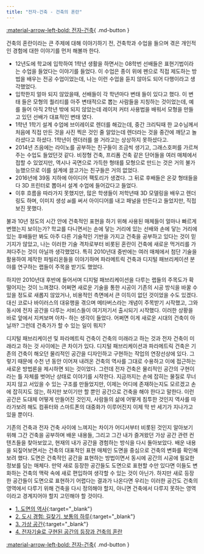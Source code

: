 ```yaml
---
title: "전자-건축 - 건축의 혼란"
---
```


[:material-arrow-left-bold: 전자-건축](../index.md){ .md-button }

건축의 혼란이라는 큰 주제에 대해 이야기하기 전, 건축학과 수업을 들으며 겪은 개인적인 경험에 대한 이야기를 먼저 해볼까 한다.

- 12년도에 학교에 입학하여 1학년 생활을 하면서는 08학번 선배들은 표현기법이라는 수업을 들었다는 이야기를 들었다. 이 수업은 종이 위에 펜으로 직접 제도하는 방법을 배우는 전공 수업이었는데, 나는 이런 수업을 듣지 않아도 되어 다행이라고 생각했었다.
- 입학한지 얼마 되지 않았을때, 선배들이 각 학년마다 변태 들이 있다고 했다. 이 변태 들은 모형의 퀄리티를 아주 변태적으로 뽑는 사람들을 지칭하는 것이었는데, 예를 들어 아직 2학년 밖에 되지 않았는데 레이저 커터 사용법을 배워서 모형을 만들고 있던 선배가 대표적인 변태 였다.
- 1학년 1학기 설계 수업에 브이레이로 렌더를 해갔는데, 중간 크리틱때 한 교수님께서 처음에 직접 만든 것을 사진 찍은 것인 줄 알았는데 렌더라는 것을 중간에 깨닫고 놀라셨다고 하셨다. 1학년이 렌더러를 쓸 거라고는 상상하지 못하셨다고.
- 2014년 즈음에는 라이노를 공부하는 친구들이 조금씩 생기고, 그래스호퍼를 가르쳐주는 수업도 들었던것 같다. 비정형 건축, 프리폼 건축 같은 단어들을 여러 매체에서 접할 수 있었지만, 역시나 곡면으로 가득한 형태를 모형으로 만드는 것은 거의 불가능했으므로 이를 설계에 끌고가는 친구들은 거의 없었다.
- 2016년에 39동 지하에 아이디어 팩토리가 생겼다. 그 뒤로 후배들은 온갖 형태들을 다 3D 프린터로 뽑아서 설계 수업에 들어갔다고 들었다.
- 이후 흐름을 따라가지 못했지만, 많은 학생들이 저학년때 3D 모델링을 배우고 렌더링도 하며, 이미지 생성 ai를 써서 아이디어를 내고 패널을 만든다고 들었지만, 직접 보진 못했다.

불과 10년 정도의 시간 안에 건축적인 표현을 하기 위해 사용된 매체들이 얼마나 빠르게 변했는지 보이는가? 학교를 다니면서는 손에 닿는 거리에 있는 선배와 손에 닿는 거리에 있는 후배들만 봐도 아주 다른 기술적인 기반을 가지고 건축을 공부하고 있다는 것이 믿기지가 않았고, 나는 이러한 기술 격차로부터 비롯된 혼란이 건축에 새로운 먹거리를 가져다주는 것이 아닐까 생각했었다. 특히 2010년대 중반에는 여러 매체에서 첨단 기술을 활용하여 제작한 파빌리온들을 이야기하며 파라메트릭 건축과 디지털 패브리케이션 분야를 연구하는 랩들이 주목을 받기도 했었다.

하지만 2010년대 후반에 들어서며 디지털 패브리케이션을 다루는 랩들의 주목도가 확 떨어지는 것이 느껴졌다. 어쩌면 새로운 기술을 통한 시공이 기존의 시공 방식을 바꿀 수 있을 정도로 새롭지 않았거나, 비용적인 측면에서 큰 이득이 없던 것이었을 수도 있겠다. 대신 코로나 바이러스의 대유행을 겪으며 메타버스라는 개념이 주목받기 시작했고, 그와 동시에 전자 공간을 다루는 서비스들이 여기저기서 출시되기 시작했다. 이러한 상황을 바로 앞에서 지켜보며 아차- 하는 생각이 들었다. 어쩌면 이게 새로운 시대의 건축이 아닐까? 그런데 건축가가 할 수 있는 일이 뭐지?

디지털 패브리케이션 및 파라메트릭 건축이 건축의 미래라고 하는 것과 전자 건축이 미래라고 하는 것 사이에는 큰 차이가 있다. 디지털 패브리케이션과 파라메트릭 건축은 기존의 건축이 해오던 물리적인 공간을 디자인하고 구현하는 작업의 연장선상에 있다. 그렇기 때문에 수천 년 동안 이어져 내려온 건축의 역사를 그대로 수용하고 이에 접근하는 새로운 방법론을 제시하면 되는 것이었다. 그런데 전자 건축은 물리적인 공간의 구현이라는 틀 자체를 벗어난 상태로 이야기를 시작한다. 지금까지는 손에 잡히는 물질로 무너지지 않고 서있을 수 있는 구조를 만들었지만, 이제는 어디에 존재하는지도 모르겠고 손에 잡히지도 않는, 하지만 보이기만 할 뿐인 공간으로 건축을 해야 한다고 말한다. 이런 공간은 도대체 어떻게 만들어진 것인지, 사람들의 삶에 어떻게 침투한 것인지 역사를 따라가보려 해도 컴퓨터와 스마트폰의 대중화가 이루어진지 이제 막 반 세기가 지나가고 있을 뿐이다.

기존의 건축과 전자 건축 사이에 느껴지는 차이가 어디서부터 비롯된 것인지 알아보기 위해 그간 건축을 공부하며 배운 내용들, 그리고 그간 내가 즐겨왔던 가상 공간 관련 컨텐츠들을 찾아보았고, 현재의 내가 공간을 경험하는 방식을 다시 돌아보았다. 배운 내용을 되짚어보면서는 건축의 대표적인 표현 매체인 도면을 중심으로 건축의 변화를 확인해보려 했다. 도면은 건축적인 공간을 표현하는 방법이면서 동시에 공간의 시공에 필요한 정보를 담는 매체다. 만약 새로 등장한 공간들도 도면으로 표현할 수만 있다면 이들도 변화하는 건축의 맥락 속에 새로 편입하여 생각할 수 있는 것이 아닌가. 하지만 새로 등장한 공간들이 도면으로 표현하기 어렵다는 결과가 나온다면 우리는 이러한 공간도 건축의 영역에서 다루기 위해 건축을 다시 정의해야 할지, 아니면 건축에서 다루지 못하는 영역이라고 경계지어야 할지 고민해야 할 것이다.

- [1. 도면의 역사](../../history-of-drawing/index.md){:target="\_blank"}
- [2. 도시 경험: 길찾기, 보통의 하루](../../city-experience/index.md){:target="\_blank"}
- [3. 가상 공간](../../virtual-space/index.md){:target="\_blank"}
- [4. 전자기술로 구현된 공간의 등장과 건축의 혼란](./disruption.md)

[:material-arrow-left-bold: 전자-건축](../index.md){ .md-button }
